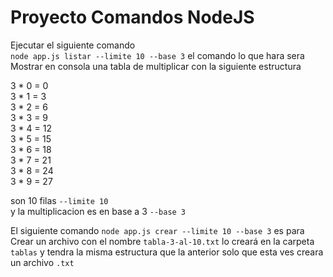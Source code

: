 # Proyecto Comandos NodeJS

Ejecutar el siguiente comando  
`node app.js listar --limite 10 --base 3`
el comando lo que hara sera Mostrar en consola una tabla de multiplicar con la siguiente estructura

3 * 0 = 0  
3 * 1 = 3  
3 * 2 = 6  
3 * 3 = 9  
3 * 4 = 12  
3 * 5 = 15  
3 * 6 = 18  
3 * 7 = 21  
3 * 8 = 24  
3 * 9 = 27  

son 10 filas `--limite 10`  
y la multiplicacion
es en base a 3 `--base 3`

El siguiente comando `node app.js crear --limite 10 --base 3` es para Crear un archivo con el nombre `tabla-3-al-10.txt` lo creará en la carpeta `tablas` y tendra la misma estructura que la anterior solo que esta ves creara un archivo `.txt`